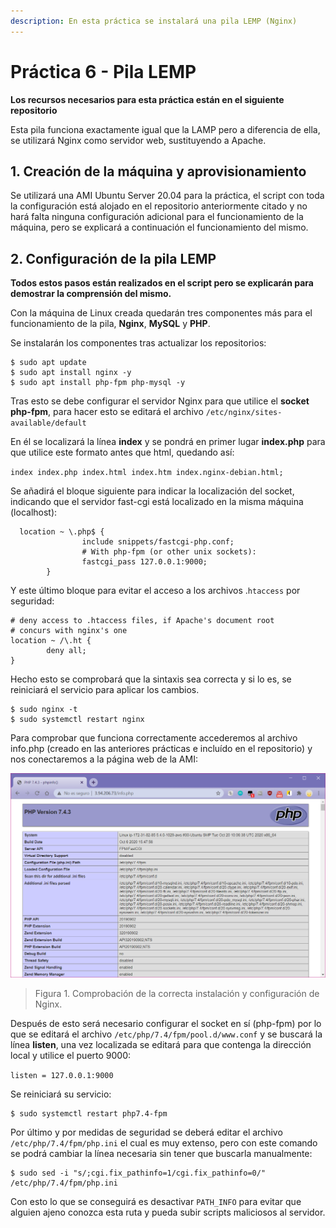 ```yaml
---
description: En esta práctica se instalará una pila LEMP (Nginx)
---
```


# Práctica 6 - Pila LEMP

**Los recursos necesarios para esta práctica están en el siguiente repositorio**

Esta pila funciona exactamente igual que la LAMP pero a diferencia de ella, se utilizará Nginx como servidor web, sustituyendo a Apache.

## 1. Creación de la máquina y aprovisionamiento

Se utilizará una AMI Ubuntu Server 20.04 para la práctica, el script con toda la configuración está alojado en el repositorio anteriormente citado y no hará falta ninguna configuración adicional para el funcionamiento de la máquina, pero se explicará a continuación el funcionamiento del mismo.

## 2. Configuración de la pila LEMP

**Todos estos pasos están realizados en el script pero se explicarán para demostrar la comprensión del mismo.**

Con la máquina de Linux creada quedarán tres componentes más para el funcionamiento de la pila, **Nginx**, **MySQL** y **PHP**. 

Se instalarán los componentes tras actualizar los repositorios:

```text
$ sudo apt update
$ sudo apt install nginx -y
$ sudo apt install php-fpm php-mysql -y
```

Tras esto se debe configurar el servidor Nginx para que utilice el **socket php-fpm**, para hacer esto se editará el archivo `/etc/nginx/sites-available/default` 

En él se localizará la línea **index** y se pondrá en primer lugar **index.php** para que utilice este formato antes que html, quedando así:

`index index.php index.html index.htm index.nginx-debian.html;`

Se añadirá el bloque siguiente para indicar la localización del socket, indicando que el servidor fast-cgi está localizado en la misma máquina \(localhost\):

```text
  location ~ \.php$ {
                include snippets/fastcgi-php.conf;
                # With php-fpm (or other unix sockets):
                fastcgi_pass 127.0.0.1:9000;
        }
```

Y este último bloque para evitar el acceso a los archivos .`htaccess` por seguridad:

```text
# deny access to .htaccess files, if Apache's document root
# concurs with nginx's one
location ~ /\.ht {
        deny all;
}
```

Hecho esto se comprobará que la sintaxis sea correcta y si lo es, se reiniciará el servicio para aplicar los cambios.

```text
$ sudo nginx -t
$ sudo systemctl restart nginx
```

Para comprobar que funciona correctamente accederemos al archivo info.php \(creado en las anteriores prácticas e incluído en el repositorio\) y nos conectaremos a la página web de la AMI:

![](../.gitbook/assets/captura2.png)

> Figura 1. Comprobación de la correcta instalación y configuración de Nginx.

Después de esto será necesario configurar el socket en sí \(php-fpm\) por lo que se editará el archivo `/etc/php/7.4/fpm/pool.d/www.conf` y se buscará la línea **listen**, una vez localizada se editará para que contenga la dirección local y utilice el puerto 9000:

`listen = 127.0.0.1:9000`

Se reiniciará su servicio:

```text
$ sudo systemctl restart php7.4-fpm
```

Por último y por medidas de seguridad se deberá editar el archivo `/etc/php/7.4/fpm/php.ini` el cual es muy extenso, pero con este comando se podrá cambiar la línea necesaria sin tener que buscarla manualmente:

```text
$ sudo sed -i "s/;cgi.fix_pathinfo=1/cgi.fix_pathinfo=0/" /etc/php/7.4/fpm/php.ini
```

Con esto lo que se conseguirá es desactivar `PATH_INFO` para evitar que alguien ajeno conozca esta ruta y pueda subir scripts maliciosos al servidor.

